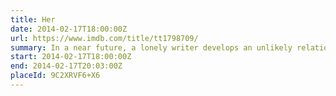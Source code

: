 ```yaml
---
title: Her
date: 2014-02-17T18:00:00Z
url: https://www.imdb.com/title/tt1798709/
summary: In a near future, a lonely writer develops an unlikely relationship with an operating system designed to meet his every need.
start: 2014-02-17T18:00:00Z
end: 2014-02-17T20:03:00Z
placeId: 9C2XRVF6+X6
---
```

